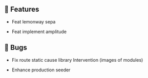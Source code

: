 ## 🚀 Features

- Feat lemonway sepa

- Feat implement amplitude


## 🐛 Bugs

- Fix route static cause library Intervention (images of modules)

- Enhance production seeder